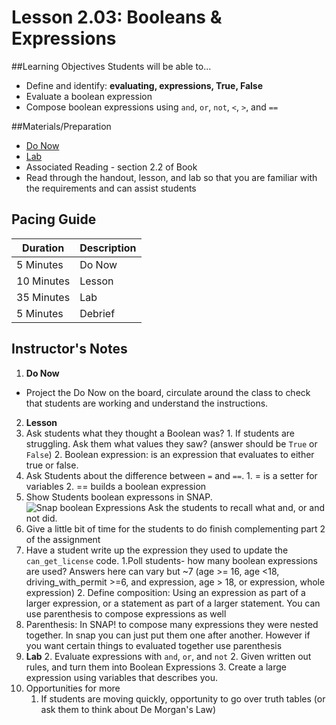 # Lesson 2.03: Booleans & Expressions

##Learning Objectives
Students will be able to... 
* Define and identify: **evaluating, expressions, True, False**
* Evaluate a boolean expression
* Compose boolean expressions using `and`, `or`, `not`, `<`, `>`, and `==` 

##Materials/Preparation
* [Do Now]
* [Lab]
* Associated Reading - section 2.2 of Book
* Read through the handout, lesson, and lab so that you are familiar with the requirements and can assist students

## Pacing Guide
| **Duration**   | **Description** |
| ---------- | ----------- |
| 5 Minutes  | Do Now      |
| 10 Minutes | Lesson      |
| 35 Minutes | Lab         |
| 5 Minutes | Debrief  |

## Instructor's Notes
1. **Do Now** 
  * Project the Do Now on the board, circulate around the class to check that students are working and understand the instructions. 
2. **Lesson**
  1. Ask students what they thought a Boolean was? 
    1. If students are struggling. Ask them what values they saw? (answer should be `True` or `False`) 
    2. Boolean expression: is an expression that evaluates to either true or false.
  1. Ask Students about the difference between `=` and `==`. 
    1. = is a setter for variables 
    2. == builds a boolean expression
  2. Show Students boolean expressons in SNAP. 
    ![Snap boolean Expressions](snap_boolean_expressions.png)
    Ask the students to recall what and, or and not did.
  3. Give a little bit of time for the students to do finish complementing part 2 of the assignment 
  4. Have a student write up the expression they used to update the `can_get_license` code.
    1.Poll students- how many boolean expressions are used? Answers here can vary but ~7 (age >= 16, age <18, driving_with_permit >=6, and expression, age > 18, or expression, whole expression) 
    2. Define composition: Using an expression as part of a larger expression, or a statement as part of a larger statement. You can use parenthesis to compose expressions as well
  5. Parenthesis: In SNAP! to compose many expressions they were nested together. In snap you can just put them one after another. However if you want certain things to evaluated together use parenthesis
3. **Lab**
    2. Evaluate expressions with `and`, `or`, and `not`
    2. Given written out rules, and turn them into Boolean Expressions
    3. Create a large expression using variables that describes you. 
4. Opportunities for more
    1. If students are moving quickly, opportunity to go over truth tables (or ask them to think about De Morgan's Law) 
  
[Do Now]:do_now.md
[Lab]:lab.md